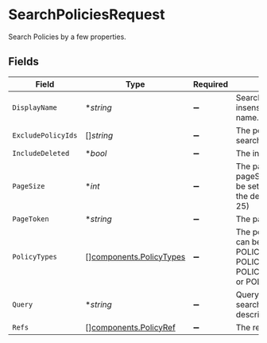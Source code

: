 # SearchPoliciesRequest

Search Policies by a few properties.


## Fields

| Field                                                                                                                                                       | Type                                                                                                                                                        | Required                                                                                                                                                    | Description                                                                                                                                                 |
| ----------------------------------------------------------------------------------------------------------------------------------------------------------- | ----------------------------------------------------------------------------------------------------------------------------------------------------------- | ----------------------------------------------------------------------------------------------------------------------------------------------------------- | ----------------------------------------------------------------------------------------------------------------------------------------------------------- |
| `DisplayName`                                                                                                                                               | **string*                                                                                                                                                   | :heavy_minus_sign:                                                                                                                                          | Search for policies with a case insensitive match on the display name.                                                                                      |
| `ExcludePolicyIds`                                                                                                                                          | []*string*                                                                                                                                                  | :heavy_minus_sign:                                                                                                                                          | The policy IDs to exclude from the search.                                                                                                                  |
| `IncludeDeleted`                                                                                                                                            | **bool*                                                                                                                                                     | :heavy_minus_sign:                                                                                                                                          | The includeDeleted field.                                                                                                                                   |
| `PageSize`                                                                                                                                                  | **int*                                                                                                                                                      | :heavy_minus_sign:                                                                                                                                          | The pageSize where 0 <= pageSize <= 100. Values < 10 will be set to 10. A value of 0 returns the default page size (currently 25)                           |
| `PageToken`                                                                                                                                                 | **string*                                                                                                                                                   | :heavy_minus_sign:                                                                                                                                          | The pageToken field.                                                                                                                                        |
| `PolicyTypes`                                                                                                                                               | [][components.PolicyTypes](../../models/components/policytypes.md)                                                                                          | :heavy_minus_sign:                                                                                                                                          | The policy type to search on. This can be POLICY_TYPE_GRANT, POLICY_TYPE_REVOKE, POLICY_TYPE_CERTIFY, POLICY_TYPE_ACCESS_REQUEST, or POLICY_TYPE_PROVISION. |
| `Query`                                                                                                                                                     | **string*                                                                                                                                                   | :heavy_minus_sign:                                                                                                                                          | Query the policies with a fuzzy search on display name and description.                                                                                     |
| `Refs`                                                                                                                                                      | [][components.PolicyRef](../../models/components/policyref.md)                                                                                              | :heavy_minus_sign:                                                                                                                                          | The refs field.                                                                                                                                             |